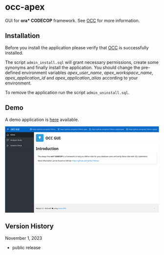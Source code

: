 # occ-apex
GUI for __ora* CODECOP__ framework. See [OCC](https://github.com/yerba1704/occ) for more information.

## Installation

Before you install the application please verify that [OCC](https://github.com/yerba1704/occ) is successfully installed.

The script `admin_install.sql` will grant necessary permissions, create some synonyms and finally install the application. 
You should change the pre-defined environment variables _apex_user_name_, _apex_workspace_name_, _apex_application_id_ and _apex_application_alias_ according to your environment.

To remove the application run the script `admin_uninstall.sql`.

## Demo

A demo application is [here](https://g1cd48969ef15f7-db2021.adb.eu-frankfurt-1.oraclecloudapps.com/ords/f?p=777) available.

![Demo application](occ-apex-gui.gif?raw=true "GUI for ora* CODECOP framework")

## Version History

November 1, 2023

- public release
